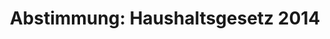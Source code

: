 ---
layout: abstimmung
title: "Abstimmung: Haushaltsgesetz 2014"
categories:
 - Finanzen
 - Haushalt
tags:
 - Haushalt
 - Bundesregierung
 - Entwicklung
abstimmung:
 legislaturperiode: 18
 bundestagssitzung: 44
 abstimmung: 7
links:
 - title: https://www.bundestag.de/parlament/plenum/abstimmung/abstimmung?id=289
   url: https://www.bundestag.de/parlament/plenum/abstimmung/abstimmung?id=289
data:
 - title: Abstimmungsergebnis 20140627_7-data.pdf
   url: /res/abstimmungsliste/20140627_7-data.pdf
 - title: Abstimmungsergebnis 20140627_7_xls-data.csv
   url: /res/abstimmungsliste/analyses/20140627_7_xls-data.csv
documents:
 - title: Drucksache 18/00700.pdf
   url: http://dip21.bundestag.de/dip21/btd/18/007/1800700.pdf
   local: /abstimmungsdaten/018-044-07/1800700.pdf
 - title: Drucksache 18/00702.pdf
   url: http://dip21.bundestag.de/dip21/btd/18/007/1800702.pdf
   local: /abstimmungsdaten/018-044-07/1800702.pdf
 - title: Drucksache 18/01002.pdf
   url: http://dip21.bundestag.de/dip21/btd/18/010/1801002.pdf
   local: /abstimmungsdaten/018-044-07/1801002.pdf
 - title: Drucksache 18/01005.pdf
   url: http://dip21.bundestag.de/dip21/btd/18/010/1801005.pdf
   local: /abstimmungsdaten/018-044-07/1801005.pdf
 - title: Drucksache 18/01006.pdf
   url: http://dip21.bundestag.de/dip21/btd/18/010/1801006.pdf
   local: /abstimmungsdaten/018-044-07/1801006.pdf
 - title: Drucksache 18/01007.pdf
   url: http://dip21.bundestag.de/dip21/btd/18/010/1801007.pdf
   local: /abstimmungsdaten/018-044-07/1801007.pdf
 - title: Drucksache 18/01008.pdf
   url: http://dip21.bundestag.de/dip21/btd/18/010/1801008.pdf
   local: /abstimmungsdaten/018-044-07/1801008.pdf
 - title: Drucksache 18/01009.pdf
   url: http://dip21.bundestag.de/dip21/btd/18/010/1801009.pdf
   local: /abstimmungsdaten/018-044-07/1801009.pdf
 - title: Drucksache 18/01010.pdf
   url: http://dip21.bundestag.de/dip21/btd/18/010/1801010.pdf
   local: /abstimmungsdaten/018-044-07/1801010.pdf
 - title: Drucksache 18/01011.pdf
   url: http://dip21.bundestag.de/dip21/btd/18/010/1801011.pdf
   local: /abstimmungsdaten/018-044-07/1801011.pdf
 - title: Drucksache 18/01012.pdf
   url: http://dip21.bundestag.de/dip21/btd/18/010/1801012.pdf
   local: /abstimmungsdaten/018-044-07/1801012.pdf
 - title: Drucksache 18/01016.pdf
   url: http://dip21.bundestag.de/dip21/btd/18/010/1801016.pdf
   local: /abstimmungsdaten/018-044-07/1801016.pdf
 - title: Drucksache 18/01017.pdf
   url: http://dip21.bundestag.de/dip21/btd/18/010/1801017.pdf
   local: /abstimmungsdaten/018-044-07/1801017.pdf
 - title: Drucksache 18/01019.pdf
   url: http://dip21.bundestag.de/dip21/btd/18/010/1801019.pdf
   local: /abstimmungsdaten/018-044-07/1801019.pdf
 - title: Drucksache 18/01020.pdf
   url: http://dip21.bundestag.de/dip21/btd/18/010/1801020.pdf
   local: /abstimmungsdaten/018-044-07/1801020.pdf
 - title: Drucksache 18/01021.pdf
   url: http://dip21.bundestag.de/dip21/btd/18/010/1801021.pdf
   local: /abstimmungsdaten/018-044-07/1801021.pdf
 - title: Drucksache 18/01022.pdf
   url: http://dip21.bundestag.de/dip21/btd/18/010/1801022.pdf
   local: /abstimmungsdaten/018-044-07/1801022.pdf
 - title: Drucksache 18/01023.pdf
   url: http://dip21.bundestag.de/dip21/btd/18/010/1801023.pdf
   local: /abstimmungsdaten/018-044-07/1801023.pdf
 - title: Drucksache 18/01024.pdf
   url: http://dip21.bundestag.de/dip21/btd/18/010/1801024.pdf
   local: /abstimmungsdaten/018-044-07/1801024.pdf
 - title: Drucksache 18/01025.pdf
   url: http://dip21.bundestag.de/dip21/btd/18/010/1801025.pdf
   local: /abstimmungsdaten/018-044-07/1801025.pdf
preview: |
     Deutscher Bundestag
    
     44. Sitzung des Deutschen Bundestages
     am Freitag, 27.Juni 2014
     Endgültiges Ergebnis der Namentlichen Abstimmung Nr. 7
    
     Gesetzentwurf der Bundesregierungen
     Entwurf eines Gesetzes über die Feststellung des Bundeshaushaltsplans für das
     Haushaltsjahr 2014 (Haushaltsgesetz 2014);
     Drs. 18/700, 18/702, 18/1002, 18/1005, 18/1006, 18/1007, 18/1008, 18/1009, 18/1010,
     18/1011, 18/1012, 18/1016, 18/1017, 18/1019, 18/1020, 18/1021, 18/1022, 18/1023,
     18/1024, 18/1025
    
     Abgegebene Stimmen insgesamt:
    
     549
     82
    
     Nicht abgegebene Stimmen:
     Ja-Stimmen:
    
     447
    
     Nein-Stimmen:
    
     101
    
     Enthaltungen:
    
     1
    
     Ungültige:
    
     0
    
     Berlin, den 27.06.2014
    
     Beginn: 15:29
     Ende: 15:32
---